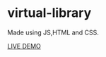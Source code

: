 # virtual-library

Made using JS,HTML and CSS.

[LIVE DEMO](https://furiousluck.github.io/virtual-library/)
